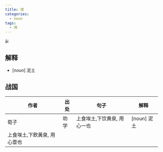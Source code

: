 ```yaml
---
title: 埃
categories:
  - noun
tags:
  - 埃
---
```


āi
<!-- more -->

## 解释
* [noun] 泥土

## 战国

作者|出处|句子|解释
---|---|---|---
荀子|劝学|上食埃土,下饮黄泉, 用心一也|[noun] 泥土
 |上食埃土,下飲黃泉, 用心壹也|
